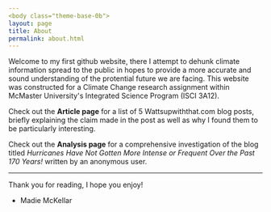 ```yaml
---
<body class="theme-base-0b">
layout: page
title: About
permalink: about.html
---
```


Welcome to my first github website, there I attempt to dehunk climate information spread to the public in hopes to provide a more accurate and sound understanding of the protential future we are facing. This website was constructed for a Climate Change research assignment within McMaster University's Integrated Science Program (ISCI 3A12). 

Check out the **Article page** for a list of 5 Wattsupwiththat.com blog posts, briefly explaining the claim made in the post as well as why I found them to be particularly interesting. 

Check out the **Analysis page** for a comprehensive investigation of the blog titled *Hurricanes Have Not Gotten More Intense or Frequent Over the Past 170 Years!* written by an anonymous user.  

---

Thank you for reading, I hope you enjoy!
- Madie McKellar


